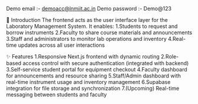 Demo email :- demoacc@lnmiit.ac.in
Demo password :- Demo@123

🚀 Introduction
The frontend acts as the user interface layer for the Laboratory Management System. It enables:
1.Students to request and borrow instruments
2.Faculty to share course materials and announcements
3.Staff and administrators to monitor lab operations and inventory
4.Real-time updates across all user interactions

✨ Features
1.Responsive Next.js frontend with dynamic routing
2.Role-based access control with secure authentication (integrated with backend)
3.Self-service student portal for equipment checkout
4.Faculty dashboard for announcements and resource sharing
5.Staff/Admin dashboard with real-time instrument usage and inventory management
6.Supabase integration for file storage and synchronization
7.(Upcoming) Real-time messaging between students and faculty
